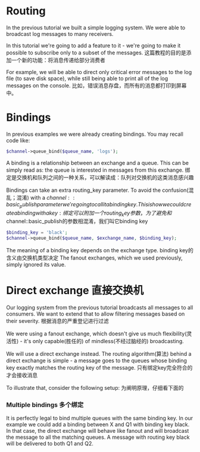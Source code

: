 # Routing
In the previous tutorial we built a simple logging system. We were able to broadcast log messages to many receivers.

In this tutorial we're going to add a feature to it - we're going to make it possible to subscribe only to a subset of the messages. 
这篇教程的目的是添加一个新的功能：将消息传递给部分消费者

For example, we will be able to direct only critical error messages to the log file (to save disk space), 
while still being able to print all of the log messages on the console.
比如，错误消息存盘，而所有的消息都打印到屏幕中。

# Bindings
In previous examples we were already creating bindings. You may recall code like:
```php
$channel->queue_bind($queue_name, 'logs');
```
A binding is a relationship between an exchange and a queue. 
This can be simply read as: the queue is interested in messages from this exchange.
绑定是交换机和队列之间的一种关系，可以解读成：队列对交换机的这类消息感兴趣

Bindings can take an extra routing_key parameter. To avoid the confusion(混乱；混淆) with a $channel::basic_publish parameter we're 
going to call it a binding key. This is how we could create a binding with a key:
绑定可以附加一个routing_key参数，为了避免和$channel::basic_publish的参数相混淆，我们叫它binding key
```php
$binding_key = 'black';
$channel->queue_bind($queue_name, $exchange_name, $binding_key);
```
The meaning of a binding key depends on the exchange type.
binding key的含义由交换机类型决定
The fanout exchanges, which we used previously, simply ignored its value.

# Direct exchange 直接交换机
Our logging system from the previous tutorial broadcasts all messages to all consumers. 
We want to extend that to allow filtering messages based on their severity.
根据消息的严重登记进行过滤

We were using a fanout exchange, which doesn't give us much flexibility(灵活性) - it's only capable(胜任的) of mindless(不经过脑经的) broadcasting.

We will use a direct exchange instead. The routing algorithm(算法) behind a direct exchange is simple - 
a message goes to the queues whose binding key exactly matches the routing key of the message.
只有绑定key完全符合的才会接收消息

To illustrate that, consider the following setup:
为阐明原理，仔细看下面的

### Multiple bindings 多个绑定
It is perfectly legal to bind multiple queues with the same binding key. 
In our example we could add a binding between X and Q1 with binding key black. 
In that case, the direct exchange will behave like fanout and will broadcast the message to all the matching queues. 
A message with routing key black will be delivered to both Q1 and Q2.

